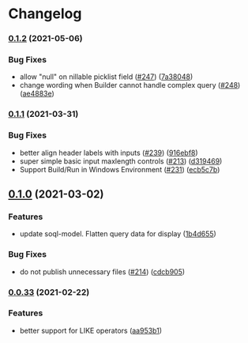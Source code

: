 # Changelog

### [0.1.2](https://www.github.com/forcedotcom/soql-tooling/compare/soql-builder-ui-v0.1.1...soql-builder-ui-v0.1.2) (2021-05-06)


### Bug Fixes

* allow "null" on nillable picklist field ([#247](https://www.github.com/forcedotcom/soql-tooling/issues/247)) ([7a38048](https://www.github.com/forcedotcom/soql-tooling/commit/7a38048ed7c6d52f5eb663cf4b1cb5b6dc4bf12c))
* change wording when Builder cannot handle complex query ([#248](https://www.github.com/forcedotcom/soql-tooling/issues/248)) ([ae4883e](https://www.github.com/forcedotcom/soql-tooling/commit/ae4883e1bf6379c54eb3ff3c25d86ecf757441d4))

### [0.1.1](https://www.github.com/forcedotcom/soql-tooling/compare/soql-builder-ui-v0.1.0...soql-builder-ui-v0.1.1) (2021-03-31)


### Bug Fixes

* better align header labels with inputs ([#239](https://www.github.com/forcedotcom/soql-tooling/issues/239)) ([916ebf8](https://www.github.com/forcedotcom/soql-tooling/commit/916ebf89368e3e402dc5c65cec84ed5f052daca1))
* super simple basic input maxlength controls ([#213](https://www.github.com/forcedotcom/soql-tooling/issues/213)) ([d319469](https://www.github.com/forcedotcom/soql-tooling/commit/d3194695aabcef5f79fcd9557e7f55713d923965))
* Support Build/Run in Windows Environment ([#231](https://www.github.com/forcedotcom/soql-tooling/issues/231)) ([ecb5c7b](https://www.github.com/forcedotcom/soql-tooling/commit/ecb5c7ba2f48b2b010ba8f3ace08c218b0fc06fe))

## [0.1.0](https://www.github.com/forcedotcom/soql-tooling/compare/v0.0.33...v0.1.0) (2021-03-02)


### Features

* update soql-model. Flatten query data for display ([1b4d655](https://www.github.com/forcedotcom/soql-tooling/commit/1b4d65542a6c2337ccf36efae2224bf25f9f5f62))


### Bug Fixes

* do not publish unnecessary files ([#214](https://www.github.com/forcedotcom/soql-tooling/issues/214)) ([cdcb905](https://www.github.com/forcedotcom/soql-tooling/commit/cdcb905c2a90773c2f9e26e2f51acfcc098c0ffc))

### [0.0.33](https://www.github.com/forcedotcom/soql-tooling/compare/soql-builder-ui-v0.0.32...v0.0.33) (2021-02-22)

### Features

- better support for LIKE operators ([aa953b1](https://github.com/forcedotcom/soql-tooling/commit/198fe5596d3414f744ba82ec0168e59bfaa953b1))
